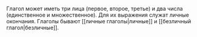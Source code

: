 Глагол может иметь три лица (первое, второе, третье) и два числа (единственное и множественное). Для их выражения служат личные окончания.
Глаголы бывают [[личные глаголы|личные]] и [[безличный глагол|безличные]].